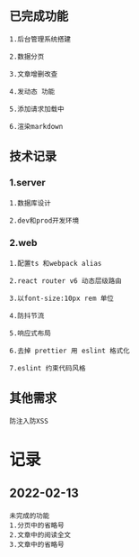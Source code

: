 ## 已完成功能
```
1.后台管理系统搭建

2.数据分页

3.文章增删改查

4.发动态 功能

5.添加请求加载中

6.渲染markdown
```

## 技术记录

### 1.server
```
1.数据库设计

2.dev和prod开发环境
```

### 2.web
```
1.配置ts 和webpack alias

2.react router v6 动态层级路由

3.以font-size:10px rem 单位

4.防抖节流

5.响应式布局

6.去掉 prettier 用 eslint 格式化

7.eslint 约束代码风格
```

## 其他需求
```
防注入防XSS
```

# 记录

## 2022-02-13
```
未完成的功能
1.分页中的省略号
2.文章中的阅读全文
3.文章中的省略号
```
